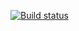 [![Build status](https://ci.appveyor.com/api/projects/status/afyush4oklk6fht6?svg=true)](https://ci.appveyor.com/project/ArtPuhaev/patterns)

